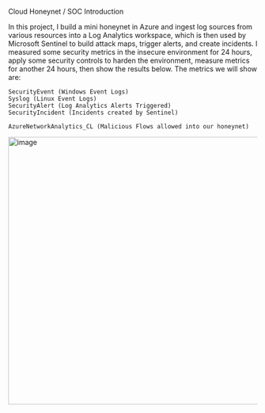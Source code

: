 Cloud Honeynet / SOC
Introduction

In this project, I build a mini honeynet in Azure and ingest log sources from various resources into a Log Analytics workspace, which is then used by Microsoft Sentinel to build attack maps, trigger alerts, and create incidents. I measured some security metrics in the insecure environment for 24 hours, apply some security controls to harden the environment, measure metrics for another 24 hours, then show the results below. The metrics we will show are:

    SecurityEvent (Windows Event Logs)
    Syslog (Linux Event Logs)
    SecurityAlert (Log Analytics Alerts Triggered)
    SecurityIncident (Incidents created by Sentinel)

    AzureNetworkAnalytics_CL (Malicious Flows allowed into our honeynet)

<img width="960" height="540" alt="image" src="https://github.com/user-attachments/assets/f0aadc2f-9a71-4534-87c4-6f552240ea71" />

